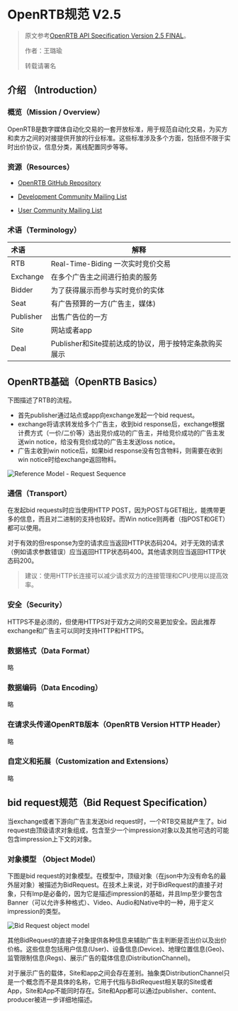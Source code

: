 # OpenRTB规范 V2.5

> 原文参考[OpenRTB API Specification Version 2.5 FINAL](https://iab.com/wp-content/uploads/2016/03/OpenRTB-API-Specification-Version-2-5-FINAL.pdf)。
>
> 作者：王璐瑜
>
> 转载请署名

## 介绍 （Introduction）

### 概览（Mission / Overview）

OpenRTB是数字媒体自动化交易的一套开放标准，用于规范自动化交易，为买方和卖方之间的对接提供开放的行业标准。这些标准涉及多个方面，包括但不限于实时出价协议，信息分类，离线配置同步等等。

### 资源（Resources）

- [OpenRTB GitHub Repository](https://github.com/openrtb/OpenRTB/)

- [Development Community Mailing List](https://groups.google.com/group/openrtb-dev)

- [User Community Mailing List](https://groups.google.com/group/openrtb-user)

### 术语（Terminology）

| 术语      | 解释                                                  |
| :-------- | ----------------------------------------------------- |
| RTB       | Real-Time-Biding 一次实时竞价交易                     |
| Exchange  | 在多个广告主之间进行拍卖的服务                        |
| Bidder    | 为了获得展示而参与实时竞价的实体                      |
| Seat      | 有广告预算的一方(广告主，媒体)                        |
| Publisher | 出售广告位的一方                                      |
| Site      | 网站或者app                                           |
| Deal      | Publisher和Site提前达成的协议，用于按特定条款购买展示 |

## OpenRTB基础（OpenRTB Basics）

下图描述了RTB的流程。

- 首先publisher通过站点或app向exchange发起一个bid request。
- exchange将请求转发给多个广告主，收到bid response后，exchange根据计费方式（一价/二价等）选出竞价成功的广告主，并给竞价成功的广告主发送win notice，给没有竞价成功的广告主发送loss notice。
- 广告主收到win notice后，如果bid response没有包含物料，则需要在收到win notice时给exchange返回物料。

![Reference Model - Request Sequence](https://pic1.zhimg.com/v2-26596b6429892a1439a08733b4a0b324_r.jpg)

### 通信（Transport）

在发起bid requests时应当使用HTTP POST，因为POST与GET相比，能携带更多的信息，而且对二进制的支持也较好。而Win notice则两者（指POST和GET）都可以使用。

对于有效的但response为空的请求应当返回HTTP状态码204。对于无效的请求（例如请求参数错误）应当返回HTTP状态码400。其他请求则应当返回HTTP状态码200。

> 建议：使用HTTP长连接可以减少请求双方的连接管理和CPU使用以提高效率。

### 安全（Security）

HTTPS不是必须的，但使用HTTPS对于双方之间的交易更加安全。因此推荐exchange和广告主可以同时支持HTTP和HTTPS。

### 数据格式（Data Format）

略

### 数据编码（Data Encoding）

略

### 在请求头传递OpenRTB版本（OpenRTB Version HTTP Header）

略

### 自定义和拓展（Customization and Extensions）

略

## bid request规范（Bid Request Specification）

当exchange或者下游向广告主发送bid request时，一个RTB交易就产生了。bid request由顶级请求对象组成，包含至少一个impression对象以及其他可选的可能包含impression上下文的对象。

### 对象模型 （Object Model）

下图是bid request的对象模型。在模型中，顶级对象（在json中为没有命名的最外层对象）被描述为BidRequest。在技术上来说，对于BidRequest的直接子对象，只有Imp是必备的，因为它是描述impression的基础，并且Imp至少要包含Banner（可以允许多种格式）、Video、Audio和Native中的一种，用于定义impression的类型。

![Bid Request object model](https://pic1.zhimg.com/v2-733438f59a1fad666aff5fbcefa6688c_r.jpg)

其他BidRequest的直接子对象提供各种信息来辅助广告主判断是否出价以及出价价格。这些信息包括用户信息(User)、设备信息(Device)、地理位置信息(Geo)、监管限制信息(Regs)、展示广告的载体信息(DistributionChannel)。

对于展示广告的载体，Site和app之间会存在差别。抽象类DistributionChannel只是一个概念而不是具体的名称，它用于代指与BidRequest相关联的Site或者App，Site和App不能同时存在。Site和App都可以通过publisher、content、producer被进一步详细地描述。

